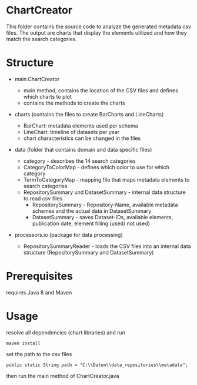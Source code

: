 # ChartCreator

This folder contains the source code to analyze the generated metadata csv files. The output are charts that display the elements utilized and how they match the search categories.

# Structure

* main.ChartCreator
	* main method, contains the location of the CSV files and defines which charts to plot
	* contains the methods to create the charts
	
* charts (contains the files to create BarCharts and LineCharts)
	* BarChart: metadata elements used per schema
	* LineChart: timeline of datasets per year
	* chart characteristics can be changed in the files

* data (folder that contains domain and data specific files)
	* category - describes the 14 search categories
	* CategoryToColorMap - defines which color to use for which category
	* TermToCategoryMap - mapping file that maps metadata elements to search categories
	* RepositorySummary und DatasetSummary - internal data structure to read csv files
		* RepositorySummary - Repository-Name, available metadata schemes and the actual data in DatasetSummary
		* DatasetSummary - saves Dataset-IDs, available elements, publication date, element filling (used/ not used)

* processors.io (package for data processing)
	* RepositorySummaryReader - loads the CSV files into an internal data structure (RepositorySummary and DatasetSummary)

# Prerequisites

requires Java 8 and Maven

# Usage

resolve all dependencies (chart libraries) and run 
```
maven install
```

set the path to the csv files

```
public static String path = "C:\\Daten\\data_repositories\\metadata";
```

then run the main method of ChartCreator.java
